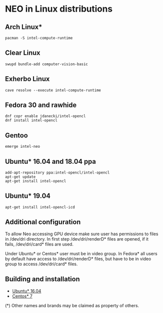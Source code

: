 # NEO in Linux distributions

## Arch Linux*

```
pacman -S intel-compute-runtime
```

## Clear Linux

```
swupd bundle-add computer-vision-basic
```

## Exherbo Linux

```
cave resolve --execute intel-compute-runtime
```

## Fedora 30 and rawhide

```
dnf copr enable jdanecki/intel-opencl
dnf install intel-opencl
```

## Gentoo

```
emerge intel-neo
```

## Ubuntu* 16.04 and 18.04 ppa

```
add-apt-repository ppa:intel-opencl/intel-opencl
apt-get update
apt-get install intel-opencl
```

## Ubuntu* 19.04

```
apt-get install intel-opencl-icd
```

## Additional configuration

To allow Neo accessing GPU device make sure user has permissions to files in /dev/dri directory.
In first step /dev/dri/renderD* files are opened, if it fails, /dev/dri/card* files are used.

Under Ubuntu* or Centos* user must be in video group.
In Fedora* all users by default have access to /dev/dri/renderD* files,
but have to be in video group to access /dev/dri/card* files.
 
## Building and installation

* [Ubuntu* 16.04](https://github.com/intel/compute-runtime/blob/master/documentation/BUILD_Ubuntu.md)
* [Centos* 7](https://github.com/intel/compute-runtime/blob/master/documentation/BUILD_Centos.md)

(*) Other names and brands may be claimed as property of others.
